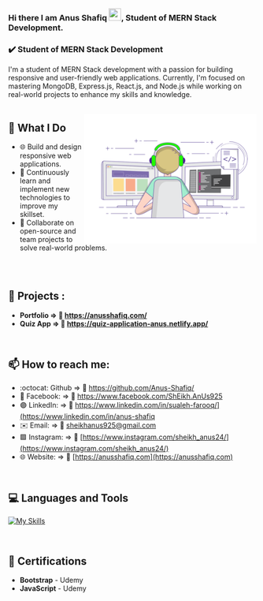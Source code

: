 ### Hi there I am Anus Shafiq <img height="25px" src="https://media.giphy.com/media/hvRJCLFzcasrR4ia7z/giphy.gif" width="25px">,  Student of MERN Stack Development.

### :heavy_check_mark: Student of MERN Stack Development


I'm a student of MERN Stack development with a passion for building responsive and user-friendly web applications. Currently, I'm focused on mastering MongoDB, Express.js, React.js, and Node.js while working on real-world projects to enhance my skills and knowledge. 
<br/>
<br/>



<img align="right" class="GIF" alt="GIF" src="/coding.gif"  width="350px"/>



## 🚀 What I Do



-  🌐 Build and design responsive web applications.  
- 🚀 Continuously learn and implement new technologies to improve my skillset. 
- 🤝 Collaborate on open-source and team projects to solve real-world problems.  
  
<br/>
<br/>

## :medal_sports: Projects :

- **Portfolio   => :link: https://anusshafiq.com/**
- **Quiz App   => :link: https://quiz-application-anus.netlify.app/**


<br />

## 📫 How to reach me:  

- :octocat: Github              => :link:	https://github.com/Anus-Shafiq/
- :large_blue_circle: Facebook: => :link:	https://www.facebook.com/ShEikh.AnUs925
- :purple_circle: LinkedIn:     => :link:	https://www.linkedin.com/in/sualeh-farooq/](https://www.linkedin.com/in/anus-shafiq
- ✉️ Email:                     => :link: sheikhanus925@gmail.com
- 🟪 Instagram: => :link: [https://www.instagram.com/sheikh_anus24/](https://www.instagram.com/sheikh_anus24/)  
- 🌐 Website: => :link: [https://anusshafiq.com](https://anusshafiq.com)  





<br/>

## 💻 Languages and Tools




[![My Skills](https://skillicons.dev/icons?i=html,css,bootstrap,sass,js,ts,supabase,git,github,netlify,vscode,ai,ps,xd,figma,&theme=dark)](https://skillicons.dev)

<br/>


## 📝 Certifications

- **Bootstrap** - Udemy
- **JavaScript** - Udemy


<br />
<br />

